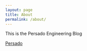 ```yaml
---
layout: page
title: About
permalink: /about/
---
```


This is the Persado Engineering Blog

[Persado](https://www.persado.com)
